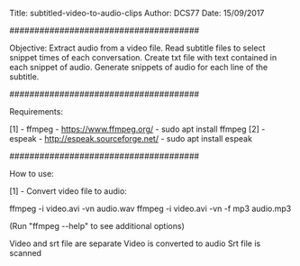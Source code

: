 Title: subtitled-video-to-audio-clips
Author: DCS77
Date: 15/09/2017

######################################

Objective: Extract audio from a video file. Read subtitle files to select snippet times of each conversation. Create txt file with text contained in each snippet of audio. Generate snippets of audio for each line of the subtitle.

######################################

Requirements:

[1] - ffmpeg - https://www.ffmpeg.org/ - sudo apt install ffmpeg
[2] - espeak - http://espeak.sourceforge.net/ - sudo apt install espeak

######################################

How to use:

[1] - Convert video file to audio:

ffmpeg -i video.avi -vn audio.wav
ffmpeg -i video.avi -vn -f mp3 audio.mp3

(Run "ffmpeg --help" to see additional options)







Video and srt file are separate
Video is converted to audio
Srt file is scanned 


